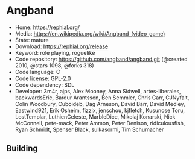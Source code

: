 # Angband

- Home: https://rephial.org/
- Media: https://en.wikipedia.org/wiki/Angband_(video_game)
- State: mature
- Download: https://rephial.org/release
- Keyword: role playing, roguelike
- Code repository: https://github.com/angband/angband.git (@created 2010, @stars 1098, @forks 318)
- Code language: C
- Code license: GPL-2.0
- Code dependency: SDL
- Developer: 3m4r, ajps, Alex Mooney, Anna Sidwell, artes-liberales, backwardsEric, Bardur Arantsson, Ben Semmler, Chris Carr, CJNyfalt, Colin Woodbury, Cuboideb, Dag Arneson, David Barr, David Medley, Eastwind921, Erik Osheim, fizzix, jenschou, kjfletch, Kusunose Toru, LostTemplar, LuthienCeleste, MarbleDice, Mikolaj Konarski, Nick McConnell, pete-mack, Peter Ammon, Peter Denison, ridiculousfish, Ryan Schmidt, Spenser Black, sulkasormi, Tim Schumacher

## Building

